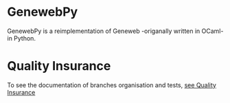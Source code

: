 # GenewebPy

GenewebPy is a reimplementation of Geneweb -origanally written in OCaml- in Python.

# Quality Insurance

To see the documentation of branches organisation and tests, [see Quality Insurance](docs/QUALITY_INSURANCE.md)

